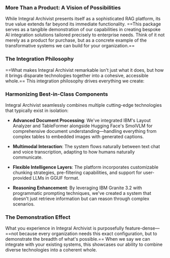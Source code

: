 ### More Than a Product: A Vision of Possibilities

While Integral Archivist presents itself as a sophisticated RAG platform, its true value extends far beyond its immediate functionality. ==This package serves as a tangible demonstration of our capabilities in creating bespoke AI integration solutions tailored precisely to enterprise needs. Think of it not merely as a product for purchase, but as a concrete example of the transformative systems we can build for your organization.==

### The Integration Philosophy

==What makes Integral Archivist remarkable isn't just what it does, but how it brings disparate technologies together into a cohesive, accessible whole.== This integration philosophy drives everything we create:

### Harmonizing Best-in-Class Components

Integral Archivist seamlessly combines multiple cutting-edge technologies that typically exist in isolation:

- **Advanced Document Processing**: We've integrated IBM's Layout Analyzer and TableFormer alongside Hugging Face's SmolVLM for comprehensive document understanding—handling everything from complex tables to embedded images with generated captions.
    
- **Multimodal Interaction**: The system flows naturally between text chat and voice transcription, adapting to how humans naturally communicate.
    
- **Flexible Intelligence Layers**: The platform incorporates customizable chunking strategies, pre-filtering capabilities, and support for user-provided LLMs in GGUF format.
    
- **Reasoning Enhancement**: By leveraging IBM Granite 3.2 with programmatic prompting techniques, we've created a system that doesn't just retrieve information but can reason through complex scenarios.

### The Demonstration Effect

What you experience in Integral Archivist is purposefully feature-dense—==not because every organization needs this exact configuration, but to demonstrate the breadth of what's possible.== When we say we can integrate with your existing systems, this showcases our ability to combine diverse technologies into a coherent whole.